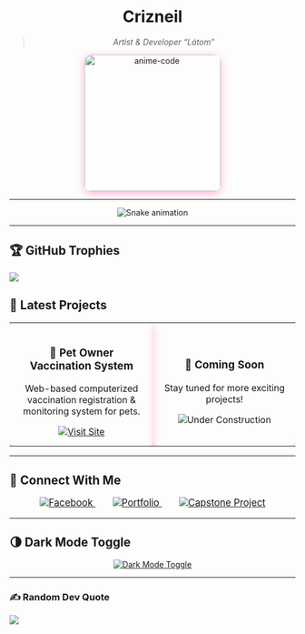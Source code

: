 <div align="center">

# Crizneil


> _Artist & Developer_
> *“Látom”* 

<img src="https://imgur.com/RAuG96V.gif" width="240" alt="anime-code" style="border-radius: 12px; box-shadow: 0 4px 15px rgba(238,9,121,0.3);" />

</div>

---

<!-- Snake Game Repo View -->

<div align="center">
  <img src="https://profile-readme-generator.com/assets/snake.svg" alt="Snake animation" />
</div>

---

## 🏆 GitHub Trophies
![](https://github-profile-trophy.vercel.app/?username=alamimran613&theme=radical&no-frame=false&no-bg=false&margin-w=4)

## 💼 Latest Projects

<table align="center">
  <tr>
    <td align="center" width="280" style="padding: 15px; margin: 10px; border-radius: 12px; box-shadow: 0 4px 15px rgba(238,9,121,0.2);">
      <h3>🐾 Pet Owner Vaccination System</h3>
      <p>Web-based computerized vaccination registration & monitoring system for pets.</p>
      <a href="https://ph.pawnec.com/" target="_blank">
        <img src="https://img.shields.io/badge/Visit%20Site-EE0979?style=for-the-badge&logo=google-chrome&logoColor=white" alt="Visit Site" />
      </a>
    </td>
    <td align="center" width="280" style="padding: 15px; margin: 10px; border-radius: 12px; box-shadow: 0 4px 15px rgba(238,9,121,0.2);">
      <h3>🚧 Coming Soon</h3>
      <p>Stay tuned for more exciting projects!</p>
      <img src="https://img.shields.io/badge/Under_Construction-AAAAAA?style=for-the-badge" alt="Under Construction" />
    </td>
  </tr>
</table>

---

## 🤝 Connect With Me

<p align="center" style="font-size:1.2em;">
  <a href="https://www.facebook.com/share/16ZZ7svWmG/" target="_blank" style="margin: 0 15px;">
    <img src="https://img.shields.io/badge/Facebook-1877F2?style=for-the-badge&logo=facebook&logoColor=white" alt="Facebook" />
  </a>
  <a href="#" style="margin: 0 15px;">
    <img src="https://img.shields.io/badge/Portfolio-111111?style=for-the-badge&logo=about.me&logoColor=white" alt="Portfolio" />
  </a>
  <a href="https://ph.pawnec.com/" target="_blank" style="margin: 0 15px;">
    <img src="https://img.shields.io/badge/Capstone_Project-111111?style=for-the-badge&logo=github&logoColor=white" alt="Capstone Project" />
  </a>
</p>

---

## 🌗 Dark Mode Toggle

<p align="center">
  <a href="https://github.com/Crizneil/Crizneil" target="_blank">
    <img src="https://img.shields.io/badge/Dark%20Mode-Enabled-000000?style=for-the-badge&logo=github&logoColor=white" alt="Dark Mode Toggle" />
  </a>
</p>

---
### ✍️ Random Dev Quote
![](https://quotes-github-readme.vercel.app/api?type=horizontal&theme=radical)


</div>
